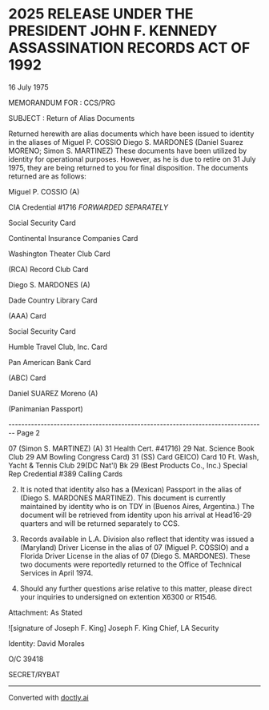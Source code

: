# 2025 RELEASE UNDER THE PRESIDENT JOHN F. KENNEDY ASSASSINATION RECORDS ACT OF 1992

16 July 1975

MEMORANDUM FOR : CCS/PRG

SUBJECT : Return of Alias Documents

Returned herewith are alias documents which have been issued
to identity in the aliases of Miguel P. COSSIO Diego S. MARDONES
(Daniel Suarez MORENO; Simon S. MARTINEZ) These documents have been
utilized by identity for operational purposes. However, as he is
due to retire on 31 July 1975, they are being returned to you for
final disposition. The documents returned are as follows:

Miguel P. COSSIO (A)

CIA Credential #1716 *FORWARDED SEPARATELY*

Social Security Card

Continental Insurance Companies Card

Washington Theater Club Card

(RCA) Record Club Card

Diego S. MARDONES (A)

Dade Country Library Card

(AAA) Card

Social Security Card

Humble Travel Club, Inc. Card

Pan American Bank Card

(ABC) Card

Daniel SUAREZ Moreno (A)

(Panimanian Passport)


-------------------------------------------------------------------------------- Page 2

07
(Simon S. MARTINEZ) (A)
31 Health Cert. #41716)
29 Nat. Science Book Club
29 AM Bowling Congress Card)
31 (SS) Card
GEICO) Card
10 Ft. Wash, Yacht & Tennis Club
29(DC Nat'l) Bk
29 (Best Products Co., Inc.)
Special Rep Credential #389
Calling Cards

2. It is noted that identity also has a (Mexican) Passport in the alias of (Diego S. MARDONES MARTINEZ). This document is currently maintained by identity who is on TDY in (Buenos Aires, Argentina.) The document will be retrieved from identity upon his arrival at Head16-29 quarters and will be returned separately to CCS.

3. Records available in L.A. Division also reflect that identity was issued a (Maryland) Driver License in the alias of 07 (Miguel P. COSSIO) and a Florida Driver License in the alias of 07 (Diego S. MARDONES). These two documents were reportedly returned to the Office of Technical Services in April 1974.

4. Should any further questions arise relative to this matter, please direct your inquiries to undersigned on extention X6300 or R1546.

Attachment:
As Stated

![signature of Joseph F. King]
Joseph F. King
Chief, LA Security

Identity:
David Morales

O/C 39418

SECRET/RYBAT


---
Converted with [doctly.ai](https://doctly.ai)